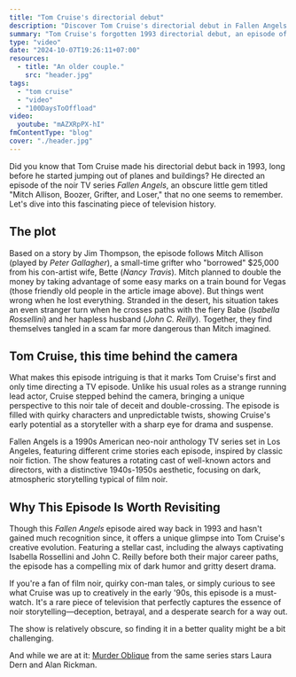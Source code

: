 ```yaml
---
title: "Tom Cruise's directorial debut"
description: "Discover Tom Cruise's directorial debut in Fallen Angels. Grifter Mitch Allison's desert schemes unravel in this quirky noir featuring Peter Gallagher and Isabella Rossellini."
summary: "Tom Cruise's forgotten 1993 directorial debut, an episode of Fallen Angels, tells the story of grifter Mitch Allison's desert misadventures. Starring Peter Gallagher, Isabella Rossellini, and John C. Reilly, it's a dark, quirky noir full of cons and twists."
type: "video"
date: "2024-10-07T19:26:11+07:00"
resources:
  - title: "An older couple."
    src: "header.jpg"
tags:
  - "tom cruise"
  - "video"
  - "100DaysToOffload"
video:
  youtube: "mAZXRpPX-hI"
fmContentType: "blog"
cover: "./header.jpg"
---
```


Did you know that Tom Cruise made his directorial debut back in 1993, long before he started jumping out of planes and buildings? He directed an episode of the noir TV series *Fallen Angels*, an obscure little gem titled "Mitch Allison, Boozer, Grifter, and Loser," that no one seems to remember. Let's dive into this fascinating piece of television history.

## The plot

Based on a story by Jim Thompson, the episode follows Mitch Allison (played by *Peter Gallagher*), a small-time grifter who "borrowed" $25,000 from his con-artist wife, Bette (*Nancy Travis*). Mitch planned to double the money by taking advantage of some easy marks on a train bound for Vegas (those friendly old people in the article image above). But things went wrong when he lost everything. Stranded in the desert, his situation takes an even stranger turn when he crosses paths with the fiery Babe (*Isabella Rossellini*) and her hapless husband (*John C. Reilly*). Together, they find themselves tangled in a scam far more dangerous than Mitch imagined.

## Tom Cruise, this time behind the camera

What makes this episode intriguing is that it marks Tom Cruise's first and only time directing a TV episode. Unlike his usual roles as a strange running lead actor, Cruise stepped behind the camera, bringing a unique perspective to this noir tale of deceit and double-crossing. The episode is filled with quirky characters and unpredictable twists, showing Cruise's early potential as a storyteller with a sharp eye for drama and suspense.

Fallen Angels is a 1990s American neo-noir anthology TV series set in Los Angeles, featuring different crime stories each episode, inspired by classic noir fiction. The show features a rotating cast of well-known actors and directors, with a distinctive 1940s-1950s aesthetic, focusing on dark, atmospheric storytelling typical of film noir.

## Why This Episode Is Worth Revisiting

Though this *Fallen Angels* episode aired way back in 1993 and hasn't gained much recognition since, it offers a unique glimpse into Tom Cruise's creative evolution. Featuring a stellar cast, including the always captivating Isabella Rossellini and John C. Reilly before both their major career paths, the episode has a compelling mix of dark humor and gritty desert drama.

If you're a fan of film noir, quirky con-man tales, or simply curious to see what Cruise was up to creatively in the early '90s, this episode is a must-watch. It's a rare piece of television that perfectly captures the essence of noir storytelling—deception, betrayal, and a desperate search for a way out.

The show is relatively obscure, so finding it in a better quality might be a bit challenging. 

And while we are at it: [Murder Oblique](https://www.youtube.com/watch?v=sHDU4YpKDnE) from the same series stars Laura Dern and Alan Rickman.
